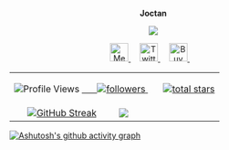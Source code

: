 <p style: align="center"><strong>Joctan</strong></p>
<p align="center">
<!-- Typing SVG by perfectaltruis -->
    <a href="https://github.com/apripista">
        <img src="https://readme-typing-svg.demolab.com/?lines=Student%20:%20Bachelor%20of%20Cybersecurity;Java%20and%20Python%20Programmer;Spring%20Boot%20and%20Django%20Developer;1%20Year%20of%20Coding%20Experience; Writer%20On%20Medium%20;&font=Raleway&size=20&center=true&width=800&height=70&duration=8000&color=1abc9c&vCenter=true&pause=2000&size=32" />
    </a>
<!-- Social icons section -->
	<p align="center">
<!-- MEDIUM PROFILE -->
<a href="https://medium.com/@intuitivers" alt="Medium" title="Medium">
  <img width="32px" src="https://img.icons8.com/?size=100&id=NO8It5EgLtpM&format=png&color=000000" alt="Medium"/>
</a> &#8287;&#8287;&#8287;
  
  <!-- TWITTER PROFILE -->
  <a href="https://x.com/perfectaltruis" alt="Twitter" title="Twitter">
    <img width="32px" src="https://img.icons8.com/color/344/twitter.png" alt="Twitter"/>
  </a> &#8287;&#8287;&#8287;

<!-- BUY ME A COFFEE PROFILE -->
<a href="https://buymeacoffee.com/rocketers" alt="Buy Me A Coffee" title="Buy Me A Coffee">
  <img width="32px" src="https://img.icons8.com/?size=50&id=1LzgW8zTryyM&format=png&color=000000" alt="Buy Me A Coffee"/>
</a> &#8287;&#8287;&#8287;

</p>

  

 
<div>
  <table>

   <tr>
    <td colspan="2">
      <p align="center">
        <img src="https://komarev.com/ghpvc/?username=apripista&style=for-the-badge&color=orange" alt="Profile Views"/>
      <a href="https://github.com/apripista?tab=followers">
	      &#8287;&#8287;&#8287;&#8287;&#8287;
        <img alt="followers" title="Follow me on Github" src="https://custom-icon-badges.demolab.com/github/followers/apripista?color=236ad3&labelColor=1155ba&style=for-the-badge&logo=person-add&label=Follow&logoColor=white"/>
      </a>
      &#8287;&#8287;&#8287;&#8287;&#8287;
      <a href="https://github.com/apripista?tab=repositories&sort=stargazers">
        <img alt="total stars" title="Total stars on GitHub" src="https://custom-icon-badges.demolab.com/github/stars/apripista?color=55960c&style=for-the-badge&labelColor=488207&logo=star"/>
      </a>
</p>
    </td>
  </tr>
    

  <tr>
      <td width="50%" align="center">
        <a href="https://github.com/apripista">
          <img src="http://github-readme-streak-stats.herokuapp.com? user=apripista&hide_border=true&bg_color=0A0A2A&dates=FF00FF&background=0A0A2A&ring=FF00FF&fire=FF0000&sideLabels=007FFF&sideNums=00CED1&currStreakNum=FFFFFF&currStreakLabel=008080" alt="GitHub Streak" />
        </a>
      </td>
      <td width="50%">
	      <img src="https://github-readme-stats.vercel.app/api?username=apripista&show_icons=true&include_all_commits=true&hide_border=true&title_color=008080&icon_color=9BE8E9&text_color=F3A7FF&bg_color=0A0A2A">
      </td>
    </tr>
  </table>
</div>

[![Ashutosh's github activity graph](https://github-readme-activity-graph.vercel.app/graph?username=apripista&bg_color=0A0A2A&color=FFFFFF&line=008080&point=007FFF&area=true&area_color=00FFFF&hide_border=true)](https://github.com/ashutosh00710/github-readme-activity-graph)
